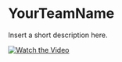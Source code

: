# YourTeamName
Insert a short description here.

[![Watch the Video]( https://yt-embed.herokuapp.com/embed?v=hXw_kI1tKvs)](http://www.youtube.com/watch?v=hXw_kI1tKvs)
